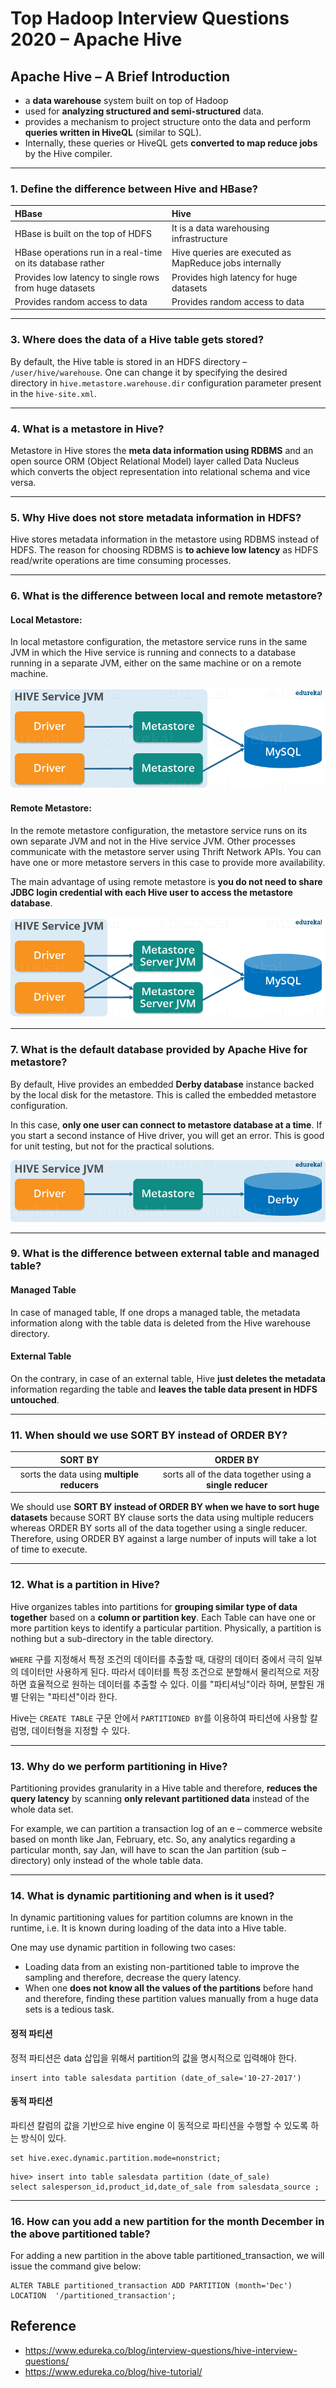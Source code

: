 # Top Hadoop Interview Questions 2020 – Apache Hive


## Apache Hive – A Brief Introduction
- a <b>data warehouse</b> system built on top of Hadoop 
- used for <b>analyzing structured and semi-structured</b> data.
- provides a mechanism to project structure onto the data and perform <b>queries written in HiveQL</b> (similar to SQL).
- Internally, these queries or HiveQL gets <b>converted to map reduce jobs</b> by the Hive compiler.


---
### 1. Define the difference between Hive and HBase?
| HBase | Hive |
| :--- | :--- |
| HBase is built on the top of HDFS | It is a data warehousing infrastructure|
| HBase operations run in a real-time on its database rather | Hive queries are executed as MapReduce jobs internally |
| Provides low latency to single rows from huge datasets | Provides high latency for huge datasets |
| Provides random access to data | Provides random access to data |


---
### 3. Where does the data of a Hive table gets stored?
By default, the Hive table is stored in an HDFS directory – ```/user/hive/warehouse```. 
One can change it by specifying the desired directory in ```hive.metastore.warehouse.dir``` configuration parameter 
present in the ```hive-site.xml```. 


---
### 4. What is a metastore in Hive?
Metastore in Hive stores the <b>meta data information using RDBMS</b> 
and an open source ORM (Object Relational Model) layer called Data Nucleus 
which converts the object representation into relational schema and vice versa.


---
### 5. Why Hive does not store metadata information in HDFS?
Hive stores metadata information in the metastore using RDBMS instead of HDFS. 
The reason for choosing RDBMS is <b>to achieve low latency</b> as HDFS read/write operations are time consuming processes.


---
### 6. What is the difference between local and remote metastore?

#### Local Metastore:

In local metastore configuration, the metastore service runs in the same JVM in which the Hive service is running and connects to a database running in a separate JVM, either on the same machine or on a remote machine.

![hive_local_metastore](img/hive_local_metastore.png)

#### Remote Metastore:

In the remote metastore configuration, the metastore service runs on its own separate JVM and not in the Hive service JVM. Other processes communicate with the metastore server using Thrift Network APIs. You can have one or more metastore servers in this case to provide more availability.

The main advantage of using remote metastore is <b>you do not need to share JDBC login credential with each Hive user to access the metastore database</b>.

![hive_remote_metastore](img/hive_remote_metastore.png)

---
### 7. What is the default database provided by Apache Hive for metastore?
By default, Hive provides an embedded <b>Derby database</b> instance backed by the local disk for the metastore. 
This is called the embedded metastore configuration.

In this case, <b>only one user can connect to metastore database at a time</b>. 
If you start a second instance of Hive driver, you will get an error. 
This is good for unit testing, but not for the practical solutions.

![hive_embedded_metastore](img/hive_embedded_metastore.png)


---
### 9. What is the difference between external table and managed table?

#### Managed Table
In case of managed table, If one drops a managed table, the metadata information along with the table data is deleted from the Hive warehouse directory.

#### External Table
On the contrary, in case of an external table, Hive <b>just deletes the metadata</b> information regarding the table and <b>leaves the table data present in HDFS untouched</b>. 


---
### 11. When should we use SORT BY instead of ORDER BY?

| SORT BY | ORDER BY |
| :---: | :---: |
|sorts the data using <b>multiple reducers</b>|sorts all of the data together using a <b>single reducer</b>|

We should use <b>SORT BY instead of ORDER BY when we have to sort huge datasets</b> 
because SORT BY clause sorts the data using multiple reducers 
whereas ORDER BY sorts all of the data together using a single reducer. 
Therefore, using ORDER BY against a large number of inputs will take a lot of time to execute. 


---
### 12. What is a partition in Hive?
Hive organizes tables into partitions for <b>grouping similar type of data together</b> based on a <b>column or partition key</b>. 
Each Table can have one or more partition keys to identify a particular partition. 
Physically, a partition is nothing but a sub-directory in the table directory.

```WHERE``` 구를 지정해서 특정 조건의 데이터를 추출할 때, 대량의 데이터 중에서 극히 일부의 데이터만 사용하게 된다.
따라서 데이터를 특정 조건으로 분할해서 물리적으로 저장하면 효율적으로 원하는 데이터를 추출할 수 있다.
이를 "파티셔닝"이라 하며, 분할된 개별 단위는 "파티션"이라 한다.

Hive는 ```CREATE TABLE``` 구문 안에서 ```PARTITIONED BY```를 이용하여 파티션에 사용할 칼럼명, 데이터형을 지정할 수 있다.


---
### 13. Why do we perform partitioning in Hive?
Partitioning provides granularity in a Hive table and 
therefore, <b>reduces the query latency</b> by scanning <b>only relevant partitioned data</b> instead of the whole data set.

For example, we can partition a transaction log of an e – commerce website based on month like Jan, February, etc. So, any analytics regarding a particular month, say Jan, will have to scan the Jan partition (sub – directory) only instead of the whole table data.


---
### 14. What is dynamic partitioning and when is it used?
In dynamic partitioning values for partition columns are known in the runtime, i.e. 
It is known during loading of the data into a Hive table. 

One may use dynamic partition in following two cases:

- Loading data from an existing non-partitioned table to improve the sampling and therefore, decrease the query latency. 
- When one <b>does not know all the values of the partitions</b> before hand and therefore, finding these partition values manually from a huge data sets is a tedious task. 

#### 정적 파티션
정적 파티션은 data 삽입을 위해서 partition의 값을 명시적으로 입력해야 한다. 
```
insert into table salesdata partition (date_of_sale='10-27-2017')
```

#### 동적 파티션
파티션 칼럼의 값을 기반으로 hive engine 이 동적으로 파티션을 수행할 수 있도록 하는 방식이 있다.
```
set hive.exec.dynamic.partition.mode=nonstrict;
```
```
hive> insert into table salesdata partition (date_of_sale)
select salesperson_id,product_id,date_of_sale from salesdata_source ;
```


---
### 16. How can you add a new partition for the month December in the above partitioned table?
For adding a new partition in the above table partitioned_transaction, we will issue the command give below:
```
ALTER TABLE partitioned_transaction ADD PARTITION (month='Dec') LOCATION  '/partitioned_transaction';
```




## Reference
- https://www.edureka.co/blog/interview-questions/hive-interview-questions/
- https://www.edureka.co/blog/hive-tutorial/
